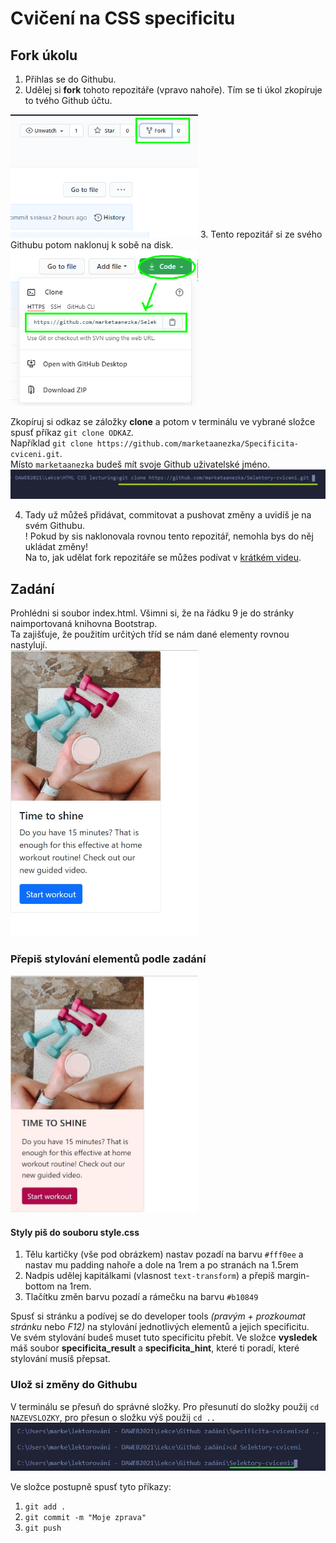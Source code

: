 # Cvičení na CSS specificitu

## Fork úkolu

1. Přihlas se do Githubu.
2. Udělej si **fork** tohoto repozitáře (vpravo nahoře). Tím se ti úkol zkopíruje to tvého Github účtu.  
<img src="git/fork.png" alt="fork" width="300px" />    
3. Tento repozitář si ze svého Githubu potom naklonuj k sobě na disk.
<img src="git/clone.png" alt="clone" width="300px" />    

Zkopíruj si odkaz se záložky **clone** a potom v terminálu ve vybrané složce spusť příkaz `git clone ODKAZ`.   
Například `git clone https://github.com/marketaanezka/Specificita-cviceni.git`.   
Místo `marketaanezka` budeš mít svoje Github uživatelské jméno.   
<img src="git/gitclone.png" alt="gitclone" width="700px" />     

4. Tady už můžeš přidávat, commitovat a pushovat změny a uvidíš je na svém Githubu.   
! Pokud by sis naklonovala rovnou tento repozitář, nemohla bys do něj ukládat změny!    
Na to, jak udělat fork repozitáře se můžes podívat v [krátkém videu](https://youtu.be/K7rE3jRCjD4).    

## Zadání   
Prohlédni si soubor index.html. Všimni si, že na řádku 9 je do stránky naimportovaná knihovna Bootstrap.    
Ta zajišťuje, že použitím určitých tříd se nám dané elementy rovnou nastylují.    
<img src="vysledek/bootstrap.jpg" alt="bootstrap card" width="300px" />    

### Přepiš stylování elementů podle zadání
<img src="vysledek/result.jpg" alt="result card" width="300px" />     

#### Styly piš do souboru style.css
1. Tělu kartičky (vše pod obrázkem) nastav pozadí na barvu `#fff0ee` a nastav mu padding nahoře a dole na 1rem a po stranách na 1.5rem
2. Nadpis udělej kapitálkami (vlasnost `text-transform`) a přepiš margin-bottom na 1rem.
3. Tlačítku změn barvu pozadí a rámečku na barvu `#b10849`

Spusť si stránku a podívej se do developer tools *(pravým + prozkoumat stránku* nebo *F12)* na stylování jednotlivých elementů a jejich specificitu.   
Ve svém stylování budeš muset tuto specificitu přebít.
Ve složce **vysledek** máš soubor **specificita_result** a **specificita_hint**, které ti poradí, které stylování musíš přepsat.

### Ulož si změny do Githubu

V terminálu se přesuň do správné složky. Pro přesunutí do složky použij `cd NAZEVSLOZKY`, pro přesun o složku výš použij `cd ..`    
<img src="git/folder.png" alt="folder" width="700px" />    

Ve složce postupně spusť tyto příkazy:    
1. `git add .`
2. `git commit -m "Moje zprava"`
3. `git push`

